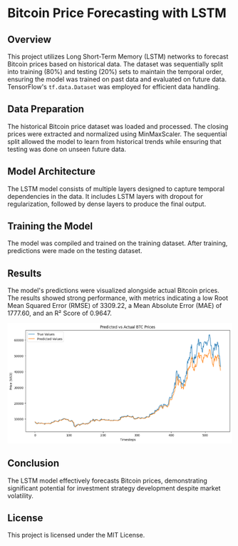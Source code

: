 # Bitcoin Price Forecasting with LSTM

## Overview
This project utilizes Long Short-Term Memory (LSTM) networks to forecast Bitcoin prices based on historical data. The dataset was sequentially split into training (80%) and testing (20%) sets to maintain the temporal order, ensuring the model was trained on past data and evaluated on future data. TensorFlow's `tf.data.Dataset` was employed for efficient data handling.

## Data Preparation
The historical Bitcoin price dataset was loaded and processed. The closing prices were extracted and normalized using MinMaxScaler. The sequential split allowed the model to learn from historical trends while ensuring that testing was done on unseen future data.

## Model Architecture
The LSTM model consists of multiple layers designed to capture temporal dependencies in the data. It includes LSTM layers with dropout for regularization, followed by dense layers to produce the final output.

## Training the Model
The model was compiled and trained on the training dataset. After training, predictions were made on the testing dataset.

## Results
The model's predictions were visualized alongside actual Bitcoin prices. The results showed strong performance, with metrics indicating a low Root Mean Squared Error (RMSE) of 3309.22, a Mean Absolute Error (MAE) of 1777.60, and an R² Score of 0.9647. 

![Predicted vs Actual BTC Prices](data/result.png) <!-- Replace with the path to your image -->

## Conclusion
The LSTM model effectively forecasts Bitcoin prices, demonstrating significant potential for investment strategy development despite market volatility.

## License
This project is licensed under the MIT License.
